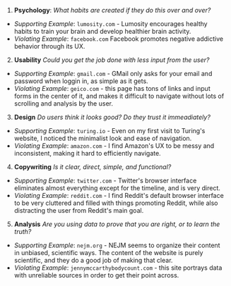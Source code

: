 1. **Psychology**: *What habits are created if they do this over and over?*
- *Supporting Example*: `lumosity.com` - Lumosity encourages healthy habits to train your brain and develop healthier brain activity.
- *Violating Example*: `facebook.com` Facebook promotes negative addictive behavior through its UX.

2. **Usability** *Could you get the job done with less input from the user?*
- *Supporting Example*: `gmail.com` - GMail only asks for your email and password when loggin in, as simple as it gets.
- *Violating Example*: `geico.com` - this page has tons of links and input forms in the center of it, and makes it difficult to navigate without lots of scrolling and analysis by the user. 

3. **Design** *Do users think it looks good? Do they trust it immeadiately?*
- *Supporting Example*: `turing.io` - Even on my first visit to Turing's website, I noticed the minimalist look and ease of navigation.
- *Violating Example*: `amazon.com` - I find Amazon's UX to be messy and inconsistent, making it hard to efficiently navigate.

4. **Copywriting** *Is it clear, direct, simple, and functional?*
- *Supporting Example*: `twitter.com` - Twitter's browser interface eliminates almost everything except for the timeline, and is very direct.
- *Violating Example*: `reddit.com` - I find Reddit's default browser interface to be very cluttered and filled with things promoting Reddit, while also distracting the user from Reddit's main goal.

5. **Analysis** *Are you using data to prove that you are right, or to learn the truth?*
- *Supporting Example*: `nejm.org` - NEJM seems to organize their content in unbiased, scientific ways. The content of the website is purely scientific, and they do a good job of making that clear.
- *Violating Example*: `jennymccarthybodycount.com` - this site portrays data with unreliable sources in order to get their point across.
